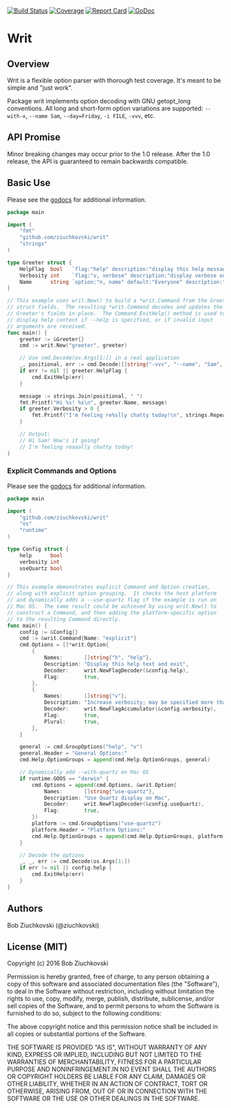 [![Build Status](https://travis-ci.org/ziuchkovski/writ.svg?branch=master)](https://travis-ci.org/ziuchkovski/writ)
[![Coverage](http://gocover.io/_badge/github.com/ziuchkovski/writ?1)](http://gocover.io/github.com/ziuchkovski/writ)
[![Report Card](http://goreportcard.com/badge/ziuchkovski/writ)](http://goreportcard.com/report/ziuchkovski/writ)
[![GoDoc](https://godoc.org/github.com/ziuchkovski/writ?status.svg)](https://godoc.org/github.com/ziuchkovski/writ)

# Writ

## Overview

Writ is a flexible option parser with thorough test coverage.  It's meant to be simple and "just work".

Package writ implements option decoding with GNU getopt_long conventions. All long and short-form option variations are
supported: `--with-x`, `--name Sam`, `--day=Friday`, `-i FILE`, `-vvv`, etc.

## API Promise

Minor breaking changes may occur prior to the 1.0 release.  After the 1.0 release, the API is guaranteed to remain backwards compatible.

## Basic Use

Please see the [godocs](https://godoc.org/github.com/ziuchkovski/writ) for additional information.

```go
package main

import (
    "fmt"
    "github.com/ziuchkovski/writ"
    "strings"
)

type Greeter struct {
    HelpFlag  bool   `flag:"help" description:"display this help message"`
    Verbosity int    `flag:"v, verbose" description:"display verbose output"`
    Name      string `option:"n, name" default:"Everyone" description:"the person to greet"`
}

// This example uses writ.New() to build a *writ.Command from the Greeter's
// struct fields.  The resulting *writ.Command decodes and updates the
// Greeter's fields in-place.  The Command.ExitHelp() method is used to
// display help content if --help is specified, or if invalid input
// arguments are received.
func main() {
    greeter := &Greeter{}
    cmd := writ.New("greeter", greeter)

    // Use cmd.Decode(os.Args[1:]) in a real application
    _, positional, err := cmd.Decode([]string{"-vvv", "--name", "Sam", "How's it going?"})
    if err != nil || greeter.HelpFlag {
        cmd.ExitHelp(err)
    }

    message := strings.Join(positional, " ")
    fmt.Printf("Hi %s! %s\n", greeter.Name, message)
    if greeter.Verbosity > 0 {
        fmt.Printf("I'm feeling re%slly chatty today!\n", strings.Repeat("a", greeter.Verbosity))
    }

    // Output:
    // Hi Sam! How's it going?
    // I'm feeling reaaally chatty today!
}
```

### Explicit Commands and Options

Please see the [godocs](https://godoc.org/github.com/ziuchkovski/writ) for additional information.

```go
package main

import (
    "github.com/ziuchkovski/writ"
    "os"
    "runtime"
)

type Config struct {
    help      bool
    verbosity int
    useQuartz bool
}

// This example demonstrates explicit Command and Option creation,
// along with explicit option grouping.  It checks the host platform
// and dynamically adds a --use-quartz flag if the example is run on
// Mac OS.  The same result could be achieved by using writ.New() to
// construct a Command, and then adding the platform-specific option
// to the resulting Command directly.
func main() {
    config := &Config{}
    cmd := &writ.Command{Name: "explicit"}
    cmd.Options = []*writ.Option{
        {
            Names:       []string{"h", "help"},
            Description: "Display this help text and exit",
            Decoder:     writ.NewFlagDecoder(&config.help),
            Flag:        true,
        },
        {
            Names:       []string{"v"},
            Description: "Increase verbosity; may be specified more than once",
            Decoder:     writ.NewFlagAccumulator(&config.verbosity),
            Flag:        true,
            Plural:      true,
        },
    }

    general := cmd.GroupOptions("help", "v")
    general.Header = "General Options:"
    cmd.Help.OptionGroups = append(cmd.Help.OptionGroups, general)

    // Dynamically add --with-quartz on Mac OS
    if runtime.GOOS == "darwin" {
        cmd.Options = append(cmd.Options, &writ.Option{
            Names:       []string{"use-quartz"},
            Description: "Use Quartz display on Mac",
            Decoder:     writ.NewFlagDecoder(&config.useQuartz),
            Flag:        true,
        })
        platform := cmd.GroupOptions("use-quartz")
        platform.Header = "Platform Options:"
        cmd.Help.OptionGroups = append(cmd.Help.OptionGroups, platform)
    }

    // Decode the options
    _, _, err := cmd.Decode(os.Args[1:])
    if err != nil || config.help {
        cmd.ExitHelp(err)
    }
}
```

## Authors

Bob Ziuchkovski (@ziuchkovski)

## License (MIT)

Copyright (c) 2016 Bob Ziuchkovski

Permission is hereby granted, free of charge, to any person obtaining a copy
of this software and associated documentation files (the "Software"), to deal
in the Software without restriction, including without limitation the rights
to use, copy, modify, merge, publish, distribute, sublicense, and/or sell
copies of the Software, and to permit persons to whom the Software is
furnished to do so, subject to the following conditions:

The above copyright notice and this permission notice shall be included in
all copies or substantial portions of the Software.

THE SOFTWARE IS PROVIDED "AS IS", WITHOUT WARRANTY OF ANY KIND, EXPRESS OR
IMPLIED, INCLUDING BUT NOT LIMITED TO THE WARRANTIES OF MERCHANTABILITY,
FITNESS FOR A PARTICULAR PURPOSE AND NONINFRINGEMENT.IN NO EVENT SHALL THE
AUTHORS OR COPYRIGHT HOLDERS BE LIABLE FOR ANY CLAIM, DAMAGES OR OTHER
LIABILITY, WHETHER IN AN ACTION OF CONTRACT, TORT OR OTHERWISE, ARISING FROM,
OUT OF OR IN CONNECTION WITH THE SOFTWARE OR THE USE OR OTHER DEALINGS IN
THE SOFTWARE.

